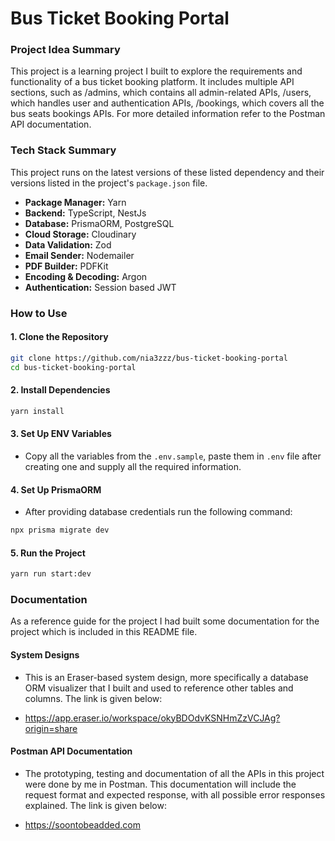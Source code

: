 # Bus Ticket Booking Portal

### Project Idea Summary

This project is a learning project I built to explore the requirements and functionality of a bus ticket booking platform. It includes multiple API sections, such as /admins, which contains all admin-related APIs, /users, which handles user and authentication APIs, /bookings, which covers all the bus seats bookings APIs. For more detailed information refer to the Postman API documentation.

### Tech Stack Summary

This project runs on the latest versions of these listed dependency and their versions listed in the project's `package.json` file.

- **Package Manager:** Yarn
- **Backend:** TypeScript, NestJs
- **Database:** PrismaORM, PostgreSQL
- **Cloud Storage:** Cloudinary
- **Data Validation:** Zod
- **Email Sender:** Nodemailer
- **PDF Builder:** PDFKit
- **Encoding & Decoding:** Argon
- **Authentication:** Session based JWT

### How to Use

#### 1. Clone the Repository

```bash
git clone https://github.com/nia3zzz/bus-ticket-booking-portal
cd bus-ticket-booking-portal
```

#### 2. Install Dependencies

```bash
yarn install
```

#### 3. Set Up ENV Variables

- Copy all the variables from the `.env.sample`, paste them in `.env` file after creating one and supply all the required information.

#### 4. Set Up PrismaORM

- After providing database credentials run the following command:

```bash
npx prisma migrate dev
```

#### 5. Run the Project

```bash
yarn run start:dev
```

### Documentation

As a reference guide for the project I had built some documentation for the project which is included in this README file.

#### System Designs

- This is an Eraser-based system design, more specifically a database ORM visualizer that I built and used to reference other tables and columns. The link is given below:

- https://app.eraser.io/workspace/okyBDOdvKSNHmZzVCJAg?origin=share

#### Postman API Documentation

- The prototyping, testing and documentation of all the APIs in this project were done by me in Postman. This documentation will include the request format and expected response, with all possible error responses explained. The link is given below:

- https://soontobeadded.com
